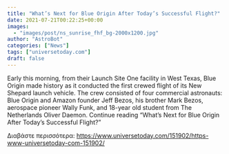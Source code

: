 ```yaml
---
title: "What’s Next for Blue Origin After Today’s Successful Flight?"
date: 2021-07-21T00:22:25+00:00
images:
  - "images/post/ns_sunrise_fhf_bg-2000x1200.jpg"
author: "AstroBot"
categories: ["News"]
tags: ["universetoday.com"]
draft: false
---
```


Early this morning, from their Launch Site One facility in West Texas, Blue Origin made history as it conducted the first crewed flight of its New Shepard launch vehicle. The crew consisted of four commercial astronauts: Blue Origin and Amazon founder Jeff Bezos, his brother Mark Bezos, aerospace pioneer Wally Funk, and 18-year old student from The Netherlands Oliver Daemon.  Continue reading “What’s Next for Blue Origin After Today’s Successful Flight?” 

Διαβάστε περισσότερα: https://www.universetoday.com/151902/https-www-universetoday-com-151902/
